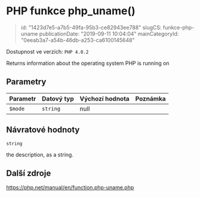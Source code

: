 PHP funkce php_uname()
======================

> id: "1423d7e5-a7b5-49fa-95b3-ce82943ee788"
> slugCS: funkce-php-uname
> publicationDate: "2019-09-11 10:04:04"
> mainCategoryId: "0eeab3a7-a54b-46db-a253-ca6100145648"

Dostupnost ve verzích: `PHP 4.0.2`

Returns information about the operating system PHP is running on


Parametry
--------------

| Parametr | Datový typ | Výchozí hodnota | Poznámka |
|-----|-----|-----|-----|
| `$mode` | `string` | null |  |


Návratové hodnoty
----------------

`string`

the description, as a string.

Další zdroje
------------

https://php.net/manual/en/function.php-uname.php
